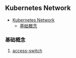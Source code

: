## Kubernetes Network

<!-- TOC -->

- [Kubernetes Network](#kubernetes-network)
  - [基础概念](#基础概念)

<!-- /TOC -->
### 基础概念

1. [access-switch](access-switch.md)


